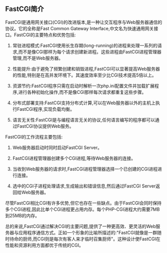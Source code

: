 ## FastCGI简介

FastCGI是通用网关接口(CGI)的改进版本,是一种让交互程序与Web服务器通信的协议。它的全称是Fast Common Gateway Interface,中文名为快速通用网关接口。FastCGI的主要特点和优势包括:

1. 常驻进程模式:FastCGI使用长生存期(long-running)的进程来处理一系列的请求,而不是像CGI那样为每个请求创建新进程。这些进程由FastCGI进程管理器管理,而不是Web服务器。

2. 性能提升:由于避免了频繁创建和销毁进程,FastCGI可以显著提高Web服务器的性能,特别是在高并发环境下。其速度效率至少比CGI技术提高5倍以上。

3. 资源节约:FastCGI程序只需在启动时解析一次php.ini配置文件并加载扩展程序,进行各种初始化操作,而不是像CGI那样每次请求都重复这些步骤。

4. 分布式部署支持:FastCGI支持分布式计算,可以在Web服务器以外的主机上执行FastCGI程序,实现负载均衡。

5. 语言无关性:FastCGI是与编程语言无关的协议,任何语言编写的程序都可以通过FastCGI协议提供Web服务。

FastCGI的工作流程主要包括:

1. Web服务器启动时同时启动FastCGI Server。

2. FastCGI进程管理器创建多个CGI进程,等待Web服务器的连接。

3. 当收到Web服务器的请求时,FastCGI进程管理器选择一个已创建的CGI进程进行连接。

4. 选中的CGI子进程处理请求,生成输出和错误信息,然后通过FastCGI Server返回给Web服务器。

尽管FastCGI相比CGI有许多优势,但它也存在一些缺点。由于FastCGI会同时保持多个CGI进程,因此比单个CGI进程更占用内存。每个PHP-CGI进程大约需要7MB到25MB的内存。

总的来说,FastCGI通过解决CGI的主要问题,提供了一种更高效、更灵活的Web服务器与应用程序通信方式。正如一个形象的比喻所描述的:"FastCGI就像是一群随时待命的厨师,而CGI则是每次有客人来才临时召集厨师"。这种设计使FastCGI在性能和资源利用方面都优于传统的CGI。